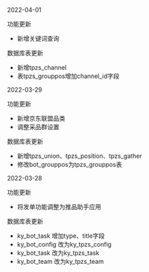 2022-04-01

功能更新
* 新增关键词查询

数据库表更新
* 新增tpzs_channel
* 表tpzs_grouppos增加channel_id字段

2022-03-29

功能更新
* 新增京东联盟品类
* 调整采品群设置

数据库表更新
* 新增tpzs_union、tpzs_position、tpzs_gather
* 修改bot_grouppos为tpzs_grouppos表

2022-03-28

功能更新
* 将发单功能调整为推品助手应用

数据库表更新
* ky_bot_task 增加type、title字段
* ky_bot_config 改为ky_tpzs_config
* ky_bot_task 改为ky_tpzs_task
* ky_bot_team 改为ky_tpzs_team


  
